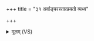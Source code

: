 +++
title = "३१ अर्वाङ्परस्तात्प्रयतो व्यध्व"

+++
<details><summary>मूलम् (VS)</summary>

अ॒र्वाङ्प॒रस्ता॒त्प्रय॑तो व्य॒ध्व आ॒शुर्वि॑प॒श्चित्प॒तय॑न्पत॒ङ्गः। विष्णु॒र्विचि॑त्तः॒ शव॑साधि॒तिष्ठ॒न्प्र के॒तुना॑ सहते॒ विश्व॒मेज॑त् ॥
</details>